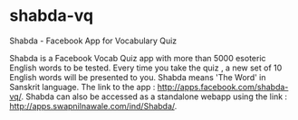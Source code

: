shabda-vq
=========

Shabda - Facebook App for Vocabulary Quiz

Shabda is a Facebook Vocab Quiz app with more than 5000 esoteric English words to be tested. Every time you take the quiz , a new set of 10 English words will be presented to you. Shabda means 'The Word' in Sanskrit language. The link to the app : http://apps.facebook.com/shabda-vq/. Shabda can also be accessed as a standalone webapp using the link : http://apps.swapnilnawale.com/ind/Shabda/.
